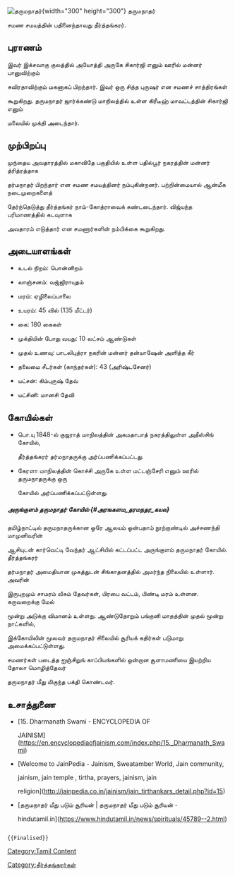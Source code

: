 ![தருமநாதர்](தருமநாதர்.png "தருமநாதர்"){width="300" height="300"} தருமநாதர்
சமண சமயத்தின் பதினைந்தாவது தீர்த்தங்கரர்.

## புராணம்

இவர் இக்சவாகு குலத்தில் அயோத்தி அருகே சிகார்ஜி எனும் ஊரில் மன்னர் பானுவிற்கும்
சுவிரதாவிற்கும் மகனாகப் பிறந்தார். இவர் ஒரு சித்த புருஷர் என சமணச் சாத்திரங்கள்
கூறுகிறது. தருமநாதர் ஜார்க்கண்டு மாநிலத்தில் உள்ள கிரீடீஹ் மாவட்டத்தின் சிகார்ஜி எனும்
மலையில் முக்தி அடைந்தார்.

## முற்பிறப்பு

முந்தைய அவதாரத்தில் மகாவிதே பகுதியில் உள்ள பதில்பூர் நகரத்தின் மன்னர் த்ரித்ரத்தாக
தர்மநாதர் பிறந்தார் என சமண சமயத்தினர் நம்புகின்றனர். பற்றின்மையால் ஆன்மீக நடைமுறைகளைத்
தேர்ந்தெடுத்து தீர்த்தங்கர் நாம்-கோத்ராவைக் கண்டடைந்தார். விஜ்யந்த பரிமாணத்தில் கடவுளாக
அவதாரம் எடுத்தார் என சமணார்களின் நம்பிக்கை கூறுகிறது.

## அடையாளங்கள்

-   உடல் நிறம்: பொன்னிறம்
-   லாஞ்சனம்: வஜ்ஜிராயுதம்
-   மரம்: ஏழிலைப்பாலை
-   உயரம்: 45 வில் (135 மீட்டர்)
-   கை: 180 கைகள்
-   முக்தியின் போது வயது: 10 லட்சம் ஆண்டுகள்
-   முதல் உணவு: பாடலிபுத்ரா நகரின் மன்னர் தன்யாஷேன் அளித்த கீர்
-   தலைமை சீடர்கள் (காந்தர்கள்): 43 (அரிஷ்டசேனர்)
-   யட்சன்: கிம்புருஷ் தேவ்
-   யட்சினி: மானசி தேவி

## கோயில்கள்

-   பொ.யு 1848-ல் குஜராத் மாநிலத்தின் அகமதாபாத் நகரத்திலுள்ள அதீஸ்சிங் கோயில்,
    தீர்த்தங்கரர் தர்மநாதருக்கு அர்ப்பணிக்கப்பட்டது.
-   கேரளா மாநிலத்தின் கொச்சி அருகே உள்ள மட்டஞ்சேரி எனும் ஊரில் தருமநாதருக்கு ஒரு
    கோயில் அர்ப்பணிக்கப்பட்டுள்ளது.

##### அருங்குளம் தருமநாதர் கோயில் {#அரஙகளம_தரமநதர_கயல}

தமிழ்நாட்டில் தருமநாதருக்கான ஒரே ஆலயம் ஒன்பதாம் நூற்றாண்டில் அச்சணந்தி மாமுனிவரின்
ஆசியுடன் கார்வெட்டி வேந்தர் ஆட்சியில் கட்டப்பட்ட அருங்குளம் தருமநாதர் கோயில். தீர்த்தங்கரர்
தர்மநாதர் அமைதியான முகத்துடன் சிங்காதனத்தில் அமர்ந்த நிலையில் உள்ளார். அவரின்
இருபுறமும் சாமரம் வீசும் தேவர்கள், பிரபை வட்டம், பிண்டி மரம் உள்ளன. கருவறைக்கு மேல்
மூன்று அடுக்கு விமானம் உள்ளது. ஆண்டுதோறும் பங்குனி மாதத்தின் முதல் மூன்று நாட்களில்,
இக்கோயிலின் மூலவர் தருமநாதர் சிலையில் சூரியக் கதிர்கள் படுமாறு அமைக்கப்பட்டுள்ளது.
சமணர்கள் படைத்த ஐஞ்சிறுங் காப்பியங்களில் ஒன்றான சூளாமணியை இயற்றிய தோலா மொழித்தேவர்
தருமநாதர் மீது மிகுந்த பக்தி கொண்டவர்.

## உசாத்துணை

-   [15. Dharmanath Swami - ENCYCLOPEDIA OF
    JAINISM](https://en.encyclopediaofjainism.com/index.php/15._Dharmanath_Swami)
-   [Welcome to JainPedia - Jainism, Sweatamber World, Jain community,
    jainism, jain temple , tirtha, prayers, jainism, jain
    religion](http://jainpedia.co.in/jainism/jain_tirthankars_detail.php?id=15)
-   [தருமநாதர் மீது படும் சூரியன்﻿ \| தருமநாதர் மீது படும் சூரியன்﻿ -
    hindutamil.in](https://www.hindutamil.in/news/spirituals/45789--2.html)

```{=mediawiki}
{{Finalised}}
```
[Category:Tamil Content](Category:Tamil_Content "wikilink")
[Category:தீர்த்தங்கரர்கள்](Category:தீர்த்தங்கரர்கள் "wikilink")
